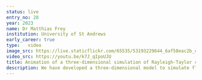 ```yaml
---
status: live
entry_no: 28
year: 2023
name: Dr Matthias Frey
institution: University of St Andrews
early_career: true
type:   video 
image_src: https://live.staticflickr.com/65535/53193229644_6af58eac2b_c_d.jpg
video_src: https://youtu.be/k7J_qIpoUJU
title: Animation of a three-dimensional simulation of Rayleigh-Taylor convection using the Elliptical Parcel-in-Cell method. 
description: We have developed a three-dimensional model to simulate fluid dynamics using ellipsoidal parcels.These parcels can deform, split and merge to capture the effects of mixing on the flow. <br> The simulation shown here starts with a warm fluid below a cold fluid. This unstable stratification leads to the development of a convective, turbulent flow. The animation shows the buoyancy field and the vertical component of vorticity. The line plots show the conversion of potential energy to kinetic energy (left) and the enstrophy (right, this gives a measure of dissipation of kinetic energy).
---
```


